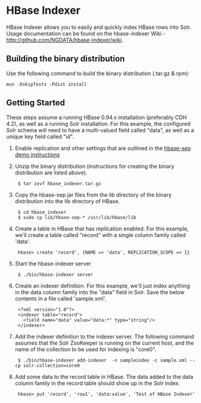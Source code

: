 HBase Indexer
=============

HBase Indexer allows you to easily and quickly index HBase rows into Solr. Usage documentation can be found on the hbase-indexer Wiki - http://github.com/NGDATA/hbase-indexer/wiki.


## Building the binary distribution

Use the following command to build the binary distribution (.tar.gz & rpm):

    mvn -DskipTests -Pdist install


## Getting Started

These steps assume a running HBase 0.94.x installation (preferably CDH 4.2), as well as a running Solr installation. For this example, the configured Solr schema will need to have a multi-valued field called "data", as well as a unique key field called "id".

1. Enable replication and other settings that are outlined in the [hbase-sep demo instructions](https://github.com/NGDATA/hbase-sep/blob/master/demo/README.md)
2. Unzip the binary distribution (instructions for creating the binary distribution are listed above).

        $ tar zxvf hbase_indexer.tar.gz

3. Copy the hbase-sep jar files from the lib directory of the binary distribution into the lib directory of HBase.
   
        $ cd hbase_indexer
        $ sudo cp lib/hbase-sep-* /usr/lib/hbase/lib

4. Create a table in HBase that has replication enabled. For this example, we'll create a table called "record" with a single column family called 'data'.

        hbase> create 'record', {NAME => 'data', REPLICATION_SCOPE => 1}

5. Start the hbase-indexer server

        $ ./bin/hbase-indexer server

6. Create an indexer definition. For this example, we'll just index anything in the data column family into the "data" field in Solr. Save the below contents in a file called 'sample.xml'.

        <?xml version="1.0"?>
        <indexer table="record">
          <field name="data" value="data:*" type="string"/>
        </indexer>
   
7. Add the indexer definition to the indexer server. The following command assumes that the Solr ZooKeeper is running on the current host, and the name of the collection to be used for indexing is "core0".

        $ ./bin/hbase-indexer add-indexer  -n sampleindex -c sample.xml --cp solr.collection=core0 

8. Add some data to the record table in HBase. The data added to the data column family in the record table should show up in the Solr index.

        hbase> put 'record', 'row1', 'data:value', 'Test of HBase Indexer'



